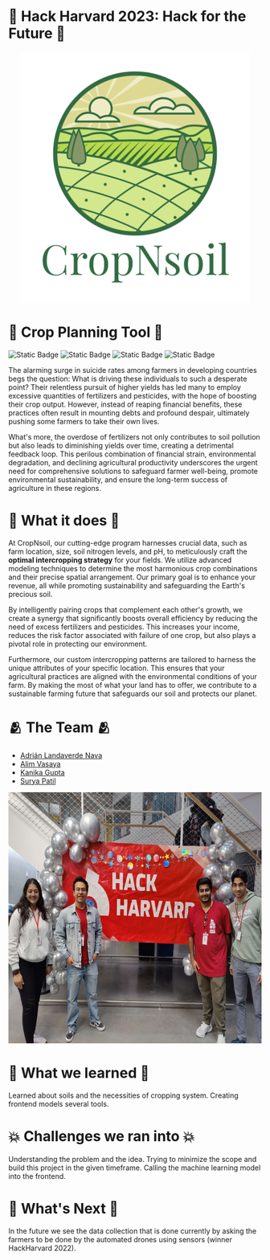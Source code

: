 # 🚀 Hack Harvard 2023:  Hack for the Future 🚀

<div style="text-align:center">
  <img src="logo-png.png"  height="500">
</div>

# 🌾 Crop Planning Tool 🌾

![Static Badge](https://img.shields.io/badge/Python-blue?style=for-the-badge&logo=python&logoColor=white&color=%233776AB)
![Static Badge](https://img.shields.io/badge/Streamlit-blue?style=for-the-badge&logo=streamlit&logoColor=white&color=%23FF4B4B)
![Static Badge](https://img.shields.io/badge/Scikit%20Learn-blue?style=for-the-badge&logo=scikit-learn&logoColor=white&color=%23F7931E)
![Static Badge](https://img.shields.io/badge/Open%20AI-blue?style=for-the-badge&logo=openai&logoColor=white&color=%23412991)



The alarming surge in suicide rates among farmers in developing countries begs the question: What is driving these individuals to such a desperate point? Their relentless pursuit of higher yields has led many to employ excessive quantities of fertilizers and pesticides, with the hope of boosting their crop output. However, instead of reaping financial benefits, these practices often result in mounting debts and profound despair, ultimately pushing some farmers to take their own lives. 

What's more, the overdose of fertilizers not only contributes to soil pollution but also leads to diminishing yields over time, creating a detrimental feedback loop. This perilous combination of financial strain, environmental degradation, and declining agricultural productivity underscores the urgent need for comprehensive solutions to safeguard farmer well-being, promote environmental sustainability, and ensure the long-term success of agriculture in these regions.


# 🌟 What it does 🌟

At CropNsoil, our cutting-edge program harnesses crucial data, such as farm location, size, soil nitrogen levels, and pH, to meticulously craft the **optimal intercropping strategy** for your fields. 
We utilize advanced modeling techniques to determine the most harmonious crop combinations and their precise spatial arrangement. Our primary goal is to enhance your revenue, all while promoting sustainability and safeguarding the Earth's precious soil.


By intelligently pairing crops that complement each other's growth, we create a synergy that significantly boosts overall efficiency by reducing the need of excess fertilizers and pesticides. This increases your income, reduces the risk factor associated with failure of one crop, but also plays a pivotal role in protecting our environment. 


Furthermore, our custom intercropping patterns are tailored to harness the unique attributes of your specific location. This ensures that your agricultural practices are aligned with the environmental conditions of your farm. By making the most of what your land has to offer, we contribute to a sustainable farming future that safeguards our soil and protects our planet.

# 🫂 The Team 🫂

- [Adrián Landaverde Nava](https://www.linkedin.com/in/adrian-landaverde-nava/)
- [Alim Vasaya](https://www.linkedin.com/in/alimvasaya/)
- [Kanika Gupta](https://www.linkedin.com/in/kanikagupta16/)
- [Surya Patil](https://www.linkedin.com/in/surya-patil-01a3651a5/)

<div style="text-align:center">
  <img src="IMG20231020182741_01.jpg"  height="500">
</div>



# 🧠 What we learned 🧠

Learned about soils and the necessities of cropping system. 
Creating frontend models several tools.

# 💥 Challenges we ran into 💥

Understanding the problem and the idea. Trying to minimize the scope and build this project in the given timeframe. 
Calling the machine learning model into the frontend.

# 🔮 What's Next 🔮

In the future we see the data collection that is done currently by asking the farmers to be done by the automated drones using sensors (winner HackHarvard 2022).









